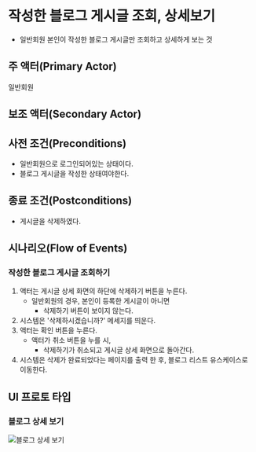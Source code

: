 # 작성한 블로그 게시글 조회, 상세보기

- 일반회원 본인이 작성한 블로그 게시글만 조회하고 상세하게 보는 것

## 주 액터(Primary Actor)

일반회원

## 보조 액터(Secondary Actor)

## 사전 조건(Preconditions)

- 일반회원으로 로그인되어있는 상태이다.
- 블로그 게시글을 작성한 상태여야한다.

## 종료 조건(Postconditions)

- 게시글을 삭제하였다.

## 시나리오(Flow of Events)

### 작성한 블로그 게시글 조회하기

1. 액터는 게시글 상세 화면의 하단에 삭제하기 버튼을 누른다.
    - 일반회원의 경우, 본인이 등록한 게시글이 아니면
        - 삭제하기 버튼이 보이지 않는다.
2. 시스템은 '삭제하시겠습니까?' 메세지를 띄운다.
3. 액터는 확인 버튼을 누른다.
    - 액터가 취소 버튼을 누를 시,
        - 삭제하기가 취소되고 게시글 상세 화면으로 돌아간다.
4. 시스템은 삭제가 완료되었다는 페이지를 출력 한 후, 블로그 리스트 유스케이스로 이동한다.

## UI 프로토 타입

### 블로그 상세 보기
![블로그 상세 보기](./images/Q&A.PNG)